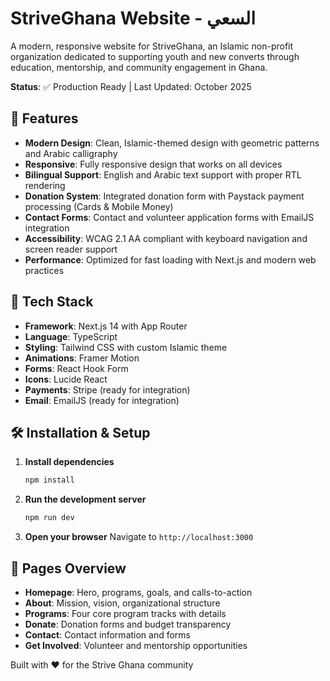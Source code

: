 # StriveGhana Website - السعي

A modern, responsive website for StriveGhana, an Islamic non-profit organization dedicated to supporting youth and new converts through education, mentorship, and community engagement in Ghana.

**Status**: ✅ Production Ready | Last Updated: October 2025

## 🌟 Features

- **Modern Design**: Clean, Islamic-themed design with geometric patterns and Arabic calligraphy
- **Responsive**: Fully responsive design that works on all devices
- **Bilingual Support**: English and Arabic text support with proper RTL rendering
- **Donation System**: Integrated donation form with Paystack payment processing (Cards & Mobile Money)
- **Contact Forms**: Contact and volunteer application forms with EmailJS integration
- **Accessibility**: WCAG 2.1 AA compliant with keyboard navigation and screen reader support
- **Performance**: Optimized for fast loading with Next.js and modern web practices

## 🚀 Tech Stack

- **Framework**: Next.js 14 with App Router
- **Language**: TypeScript
- **Styling**: Tailwind CSS with custom Islamic theme
- **Animations**: Framer Motion
- **Forms**: React Hook Form
- **Icons**: Lucide React
- **Payments**: Stripe (ready for integration)
- **Email**: EmailJS (ready for integration)

## 🛠️ Installation & Setup

1. **Install dependencies**
   ```bash
   npm install
   ```

2. **Run the development server**
   ```bash
   npm run dev
   ```

3. **Open your browser**
   Navigate to `http://localhost:3000`

## 📱 Pages Overview

- **Homepage**: Hero, programs, goals, and calls-to-action
- **About**: Mission, vision, organizational structure
- **Programs**: Four core program tracks with details
- **Donate**: Donation forms and budget transparency
- **Contact**: Contact information and forms
- **Get Involved**: Volunteer and mentorship opportunities

Built with ❤️ for the Strive Ghana community